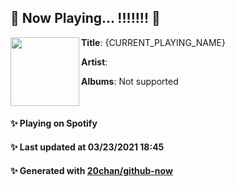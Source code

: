 ## 🎵 Now Playing... !!!!!!! 🎵

[<img align="left" width="110" height="110" src="https://i.scdn.co/image/ab67616d0000485150a3147b4edd7701a876c6ce">](https://open.spotify.com/album/0S0KGZnfBGSIssfF54WSJh)
**Title**: {CURRENT_PLAYING_NAME}

**Artist**: 

**Albums**: Not supported

<br>

#### ✨ Playing on Spotify
#### ✨ Last updated at 03/23/2021 18:45
#### ✨ Generated with [20chan/github-now](https://github.com/20chan/github-now)


